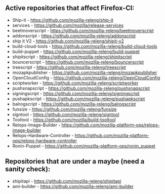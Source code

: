 ## Active repositories that affect Firefox-CI:
* Ship-it - https://github.com/mozilla-releng/ship-it
* services - https://github.com/mozilla/release-services
* beetmoverscript - https://github.com/mozilla-releng/beetmoverscript
* addonscript - https://github.com/mozilla-releng/addonscript
* ship it V2 - https://github.com/mozilla-releng/shipit-v2
* build-cloud-tools - https://github.com/mozilla-releng/build-cloud-tools
* build-puppet - https://github.com/mozilla-releng/build-puppet
* shipitscript - https://github.com/mozilla-releng/shipitscript
* bouncerscript - https://github.com/mozilla-releng/bouncerscript
* treescript - https://github.com/mozilla-releng/treescript
* mozapkpublisher - https://github.com/mozilla-releng/mozapkpublisher
* OpenCloudConfig - https://github.com/mozilla-releng/OpenCloudConfig
* scriptworker - https://github.com/mozilla-releng/scriptworker
* pushsnapscript - https://github.com/mozilla-releng/pushsnapscript
* signingscript - https://github.com/mozilla-releng/signingscript
* pushapkscript - https://github.com/mozilla-releng/pushapkscript
* balrogscript - https://github.com/mozilla-releng/balrogscript
* funsize - https://github.com/mozilla-releng/funsize
* signtool - https://github.com/mozilla-releng/signtool
* Tooltool - https://github.com/mozilla/build-tooltool
* Relops-Image-Builder - https://github.com/mozilla-platform-ops/relops-image-builder
* Relops-Hardware-Controller - https://github.com/mozilla-platform-ops/relops-hardware-controller
* Ronin-Puppet - https://github.com/mozilla-platform-ops/ronin_puppet
## Repositories that are under a maybe (need a sanity check):
* shipitapi - https://github.com/mozilla-releng/shipitapi
* ami-builder - https://github.com/mozilla-releng/ami-builder
